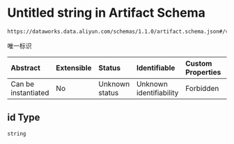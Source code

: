 # Untitled string in Artifact Schema

```txt
https://dataworks.data.aliyun.com/schemas/1.1.0/artifact.schema.json#/variable/properties/id
```

唯一标识

| Abstract            | Extensible | Status         | Identifiable            | Custom Properties | Additional Properties | Access Restrictions | Defined In                                                                      |
| :------------------ | :--------- | :------------- | :---------------------- | :---------------- | :-------------------- | :------------------ | :------------------------------------------------------------------------------ |
| Can be instantiated | No         | Unknown status | Unknown identifiability | Forbidden         | Allowed               | none                | [artifact.schema.json\*](../../out/artifact.schema.json "open original schema") |

## id Type

`string`
